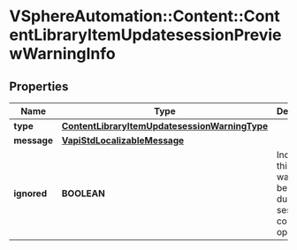 # VSphereAutomation::Content::ContentLibraryItemUpdatesessionPreviewWarningInfo

## Properties
Name | Type | Description | Notes
------------ | ------------- | ------------- | -------------
**type** | [**ContentLibraryItemUpdatesessionWarningType**](ContentLibraryItemUpdatesessionWarningType.md) |  | [optional] 
**message** | [**VapiStdLocalizableMessage**](VapiStdLocalizableMessage.md) |  | [optional] 
**ignored** | **BOOLEAN** | Indicates if this warning will be ignored during session complete operation. | [optional] 


